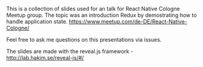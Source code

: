 This is a collection of slides used for an talk for React Native Cologne Meetup group. The topic was an introduction Redux by demostrating how to handle application state.
https://www.meetup.com/de-DE/React-Native-Cologne/

Feel free to ask me questions on this presentations via issues. 

The slides are made with the reveal.js framework - http://lab.hakim.se/reveal-js/#/
